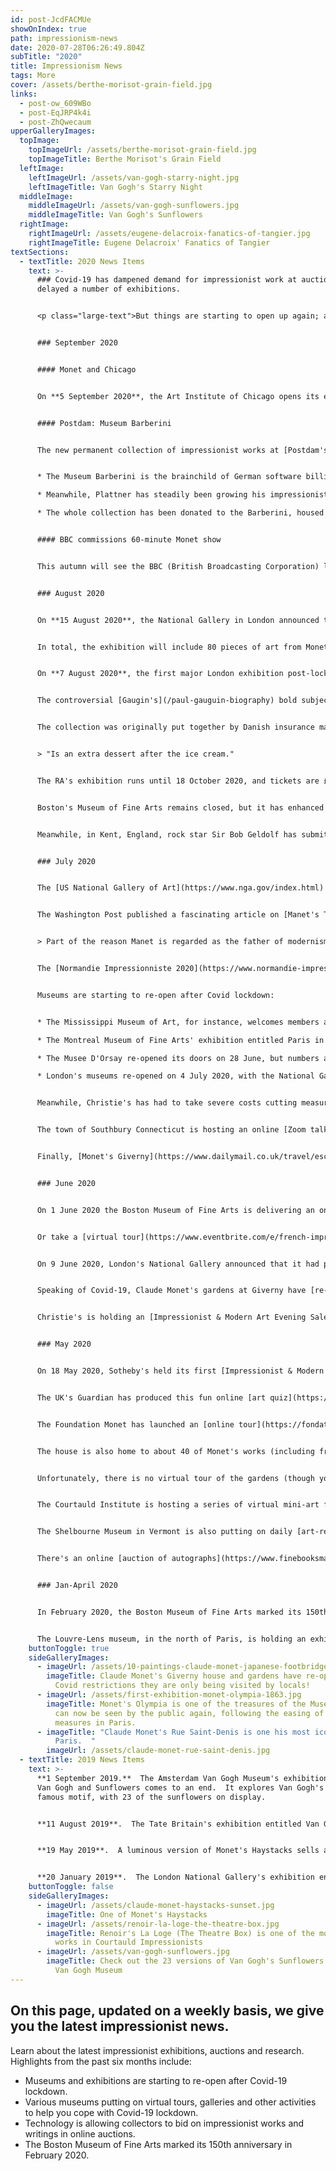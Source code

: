 ```yaml
---
id: post-JcdFACMUe
showOnIndex: true
path: impressionism-news
date: 2020-07-28T06:26:49.804Z
subTitle: "2020"
title: Impressionism News
tags: More
cover: /assets/berthe-morisot-grain-field.jpg
links:
  - post-ow_609WBo
  - post-EqJRP4k4i
  - post-ZhQwecaum
upperGalleryImages:
  topImage:
    topImageUrl: /assets/berthe-morisot-grain-field.jpg
    topImageTitle: Berthe Morisot's Grain Field
  leftImage:
    leftImageUrl: /assets/van-gogh-starry-night.jpg
    leftImageTitle: Van Gogh's Starry Night
  middleImage:
    middleImageUrl: /assets/van-gogh-sunflowers.jpg
    middleImageTitle: Van Gogh's Sunflowers
  rightImage:
    rightImageUrl: /assets/eugene-delacroix-fanatics-of-tangier.jpg
    rightImageTitle: Eugene Delacroix' Fanatics of Tangier
textSections:
  - textTitle: 2020 News Items
    text: >-
      ### Covid-19 has dampened demand for impressionist work at auctions and
      delayed a number of exhibitions.


      <p class="large-text">But things are starting to open up again; and many museums have improved their online resources.</p>


      ### September 2020


      #### Monet and Chicago


      On **5 September 2020**, the Art Institute of Chicago opens its exhibition [Monet and Chicago](https://www.artic.edu/exhibitions/9036/monet-and-chicago).  Showing 70 Monet canvasses, including the Institute's own holding of 33 paintings, the exhibition charts how Monet's work was enthusiastically embraced by the Chicago elite from the early 1890s.  This was in large part thanks to the efforts of Monet's main dealer [Paul Durand-Ruel](/paul-durand-ruel-biography).  Works on display include several versions of Haystacks and Monet's Water Lilies, together with Bordighera, Gare St-Lazare, Pourville and the Houses of Parliament.


      #### Postdam: Museum Barberini


      The new permanent collection of impressionist works at [Postdam's Museum Barberini](https://www.ft.com/content/ab933d77-a6a0-4471-95da-f14a6766d1ae) opens to the public on **7 September 2020**.  This is really big news:


      * The Museum Barberini is the brainchild of German software billionaire Hasso Plattner.  It opened in 2017 but has so far been mainly noted for its temporary exhibitions.  

      * Meanwhile, Plattner has steadily been growing his impressionist collection.  The highlight is undoubtedly the version of Haystacks (Meules) purchased by Plattner in May 2019 for $110.7 million.  But other masterpieces include a version of Monet's Poplars, Renoir's The Pear Tree, Cezanne's Forest Interior, a version of Pissarro's Boulevard Montmartre, and Signac's The Port at Sunset.

      * The whole collection has been donated to the Barberini, housed in a palace built by Frederick the Great in the late 18th century.  It is arguably Europe's best impressionist collection outside of Paris.   


      #### BBC commissions 60-minute Monet show


      This autumn will see the BBC (British Broadcasting Corporation) launch *Art on the BBC*, with a four-part series focusing on Dali, [Van Gogh](/van-gogh-biography), Monet and Turner.  The show on Van Gogh will focus on how his mental health influenced his work, whilst the [Claude Monet](/claude-monet-biography) episode will address "how his commercial success has blinded us to \[Monet's] revolutionary talent".  Show times TBA.  


      ### August 2020


      On **15 August 2020**, the National Gallery in London announced that it will hold an exhibition entitled [Impressionist Decorations: the Birth of Modern Decor](https://www.nationalgallery.org.uk/exhibitions/impressionist-decorations-the-birth-of-modern-decor) from September 2011 to January 2022.  Though a long way off, this is something to look forward to (hopefully once the world has got back on its feet after Covid).  


      In total, the exhibition will include 80 pieces of art from Monet, Manet, Degas, Morisot, Renoir and Caillebotte, including decorative panels painted by Monet of Water Lilies and Manet's Spring.  


      On **7 August 2020**, the first major London exhibition post-lockdown opens its doors.  The Royal Academy's [Gauguin and the Impressionists: Masterpieces from the Ordrupgaard Collection](https://www.royalacademy.org.uk/exhibition/gauguin-and-the-impressionists-ordrupgaard) promises to be a cracker.  


      The controversial [Gaugin's](/paul-gauguin-biography) bold subject matter, such as Tahitian Woman, is on display next to more conventional impressionist fare such as Manet's *Basket of Pears*, Sisley's *Barges from Berry*, and Pissarro's *Morning Sun in the Rue St-Honore*.  


      The collection was originally put together by Danish insurance magnate Wilhelm Hansen.  He used to show the Manet work after dinner parties, explaining to guests that it:


      > "Is an extra dessert after the ice cream."


      The RA's exhibition runs until 18 October 2020, and tickets are £17 (but are extremely limited and currently sold out -- you need to get on the email list to find out when more tickets will be released).


      Boston's Museum of Fine Arts remains closed, but it has enhanced its online offering for [Monet and Boston: Lasting Impression](https://www.mfa.org/exhibition/monet-and-boston-lasting-impression).  You can now see picture galleries, Monet-inspired music, and videos on Monet and the Boston collectors (and how they travelled to France to buy Monet's works--one couple purchased a version of Haystacks whilst on their honeymoon!).


      Meanwhile, in Kent, England, rock star Sir Bob Geldolf has submitted a planning application seeking [permission to create a water-lily pond](https://www.dailymail.co.uk/news/article-8595637/Sir-Bob-Geldof-submits-plans-wildlife-pond-inspired-Claude-Monets-water-lily-paintings.html) inspired by Monet's pond at Giverny.


      ### July 2020


      The [US National Gallery of Art](https://www.nga.gov/index.html) in Washington re-opened on Monday 20 July, but requires face masks to be worn and social distancing.  It is the latest museum to re-open its doors following Covid shutdown.  Visitors can check out a [van Gogh](/van-gogh-biography) self-portrait, a version of Monet's Japanese Footbridge, Cezanne's The Peppermint Bottle and Manet's The Railway.  


      The Washington Post published a fascinating article on [Manet's The Dead Toreador](https://www.washingtonpost.com/graphics/2020/entertainment/edouard-manet-the-dead-toreador/) on 15 July 2020.  It includes the observation


      > Part of the reason Manet is regarded as the father of modernism is that his paintings uncovered fault lines that were fresh at the time but keep getting wider. “The Dead Toreador” is a fine example ... 


      The [Normandie Impressionniste 2020](https://www.normandie-impressionniste.fr/ "https\://www.normandie-impressionniste.fr/"), a festival of over 50 impressionist exhibitions, has now started and will run until 4 November 2020.  The exhibitions include Francois Depeaux, *The Man with 500 Paintings*, at the Rouen Fine Arts Museum featuring works by Monet, Renoir and Sisley.  The most famous painting on display is Monet's Rue St-Denis (pictured).  


      Museums are starting to re-open after Covid lockdown:


      * The Mississippi Museum of Art, for instance, welcomes members again from 1 July and the general public from 8 July (first responders and essential workers go free).  The Museum has also said that their *Van Gogh, Monet, Degas & Their Times* exhibition will re-open on 8 July (with its run extended until 10 January 2021). 

      * The Montreal Museum of Fine Arts' exhibition entitled Paris in the Days of Post-Impressionism opens on 4 July 2020.  Works by Monet, Morisot, Signac, Pissarro and Seurat are on display.

      * The Musee D'Orsay re-opened its doors on 28 June, but numbers are to be restricted to 3,000 per day and visitors are required to wear face masks.

      * London's museums re-opened on 4 July 2020, with the National Gallery offering priority access to members.  


      Meanwhile, Christie's has had to take severe costs cutting measures, merging its impressionism, modern and contemporary art departments into one.  And a battle regarding the Nazi-era sale of [Monet's Le Palais Ducal](https://www.theartnewspaper.com/news/heirs-battle-estate-over-usd30m-monet-painting-from-emden-collection-sold-during-nazi-era) (with an estimated value of $30 million) is due to be heard in the courts of New York in September 2020.  


      The town of Southbury Connecticut is hosting an online [Zoom talk on Claude Monet](https://www.southbury-ct.org/events-feed/?FeedID=5727) on 27 July 2020.  


      Finally, [Monet's Giverny](https://www.dailymail.co.uk/travel/escape/article-8498821/Hunspach-Alsace-winner-beautiful-village-France-competition.html) has come in 13th in a poll of the most beautiful villages in France.  


      ### June 2020


      On 1 June 2020 the Boston Museum of Fine Arts is delivering an online course for children in grades 1-5 entitled [Exploring Impressionism: The Art of Claude Monet](https://mfa.org/event/distance-learning/exploring-impressionism-the-art-of-claude-monet?event=62431).


      Or take a [virtual tour](https://www.eventbrite.com/e/french-impressionism-art-tour-at-the-national-gallery-of-art-washington-dc-tickets-109308235876?aff=erelexpmlt) of Washington's National Gallery of Art at 7pm on 26 June 2020 (tickets cost $15). 


      On 9 June 2020, London's National Gallery announced that it had purchased [The Drunkard, Zarauz](https://www.theguardian.com/artanddesign/2020/jun/09/national-gallery-buys-dazzling-joaquin-sorolla-painting) by Joaquín Sorolla, using funds left by a private donation.  The acquisition follows the National Gallery's hugely successful Sorolla exhibition held before Covid-19 lockdown started.  


      Speaking of Covid-19, Claude Monet's gardens at Giverny have [re-opened](https://uk.reuters.com/article/uk-health-coronavirus-france-monet/locals-savour-monets-gardens-without-the-crowds-idUKKBN23G2HP).  Locals are delighted: they can appreciate the gardens without the usual crowds!


      Christie's is holding an [Impressionist & Modern Art Evening Sale](https://www.sothebys.com/en/digital-catalogues/impressionist-modern-art-evening-sale) on **30 June**, but the title is a bit misleading.  The closest one gets to impressionism are works by Paul Signac and Pablo Picasso.


      ### May 2020


      On 18 May 2020, Sotheby's held its first [Impressionist & Modern Art Day Sale Online](https://www.sothebys.com/en/buy/auction/2020/impressionist-modern-art-day-sale-online).  The results for impressionist pieces often exceeded expectations.  Pissarro's Effect de Neige a Onsy sold for $560,000 (exceeding the top-end estimate of $350,000); Degas' Buste de Jeune Femme Presque Nue sold for $596,000 (estimate: $450,000); and Renoir's La Maison de la Poste sold for $200,000 (in the middle of its estimated range).  


      The UK's Guardian has produced this fun online [art quiz](https://www.theguardian.com/culture/2020/may/15/how-do-we-know-monet-painted-this-outdoors-the-great-british-art-quiz), including a question about Claude Monet.


      The Foundation Monet has launched an [online tour](https://fondation-monet.com/visite-virtuelle/) of Monet's House in Giverny.  Explore Monet's bedroom, his yellow kitchen adorned with Japanese art, and his blue-tiled kitchen.  


      The house is also home to about 40 of Monet's works (including from the Rouen Cathedral, Haystacks, Westminster Bridge, Houses of Parliament and Venice series) as well as works by other artists (Cezanne in particular).  


      Unfortunately, there is no virtual tour of the gardens (though you can check out some videos on The Foundation Monet's [vimeo channel](https://vimeo.com/fondationmonetgiverny)).  


      The Courtauld Institute is hosting a series of virtual mini-art festivals to help you get through lockdown.  [May 2020](https://www.eventbrite.co.uk/e/open-courtauld-hour-art-in-isolation-tickets-103139410754) sees evenings devoted to Women Artists, the Future of Art History and Art and Wellbeing.


      The Shelbourne Museum in Vermont is also putting on daily [art-related activities](https://shelburnemuseum.org/museum-from-home/ten-two-four-break-challenge/).


      There's an online [auction of autographs](https://www.finebooksmagazine.com/news/mao-marx-autographs-and-artifacts-offered-online-auction) and writings (you can bid until 13 May 2020), with lots including an 8-page letter written by Claude Monet to his second wife, Alice, in 1901.  It comments on the arrangements for Queen Victoria's funeral and Monet's meeting with writer Henry James.


      ### Jan-April 2020


      In February 2020, the Boston Museum of Fine Arts marked its 150th anniversary.  It selected 15 key works for the occasion, including one of Monet's Haystacks (or Grainstacks).


      The Louvre-Lens museum, in the north of Paris, is holding an exhibition entitled [Black Suns](https://www.louvrelens.fr/en/exhibition/noir/).  It explores artists' use of the colour black.  Edouard Manet, who unlike many of the impressionists loved using this colour, features heavily.  The exhibition runs until 25 January 2021.
    buttonToggle: true
    sideGalleryImages:
      - imageUrl: /assets/10-paintings-claude-monet-japanese-footbridge.jpg
        imageTitle: Claude Monet's Giverny house and gardens have re-opened.  But with
          Covid restrictions they are only being visited by locals!
      - imageUrl: /assets/first-exhibition-monet-olympia-1863.jpg
        imageTitle: Monet's Olympia is one of the treasures of the Musee d'Orsay.  It
          can now be seen by the public again, following the easing of Covid
          measures in Paris.
      - imageTitle: "Claude Monet's Rue Saint-Denis is one his most iconic works of
          Paris.  "
        imageUrl: /assets/claude-monet-rue-saint-denis.jpg
  - textTitle: 2019 News Items
    text: >-
      **1 September 2019.**  The Amsterdam Van Gogh Museum's exhibition entitled
      Van Gogh and Sunflowers comes to an end.  It explores Van Gogh's most
      famous motif, with 23 of the sunflowers on display.  


      **11 August 2019**.  The Tate Britain's exhibition entitled Van Gogh and Britain comes to an end; it explores Van Gogh's three-year stay in London in his early 20s, including the haunting Visitors Exercising (painted in 1890 but depicting the Newgate jail seen by Van Gogh decades earlier).  


      **19 May 2019**.  A luminous version of Monet's Haystacks sells at Christie's  New York for a record $97m ($110.7m with fees).


      **20 January 2019**.  The London National Gallery's exhibition entitled Courtauld Impressionists: from Manet to Cezanne comes to an end.  This show includes forty of the Courtauld gallery's most impressive masterpieces (which are able to be shown because the Courtauld is undergoing a major renovation project).  My favourite work on display is Renoir's La Loge (The Theatre Box).
    buttonToggle: false
    sideGalleryImages:
      - imageUrl: /assets/claude-monet-haystacks-sunset.jpg
        imageTitle: One of Monet's Haystacks
      - imageUrl: /assets/renoir-la-loge-the-theatre-box.jpg
        imageTitle: Renoir's La Loge (The Theatre Box) is one of the most captivating
          works in Courtauld Impressionists
      - imageUrl: /assets/van-gogh-sunflowers.jpg
        imageTitle: Check out the 23 versions of Van Gogh's Sunflowers at the Amsterdam
          Van Gogh Museum
---
```

## On this page, updated on a weekly basis, we give you the latest impressionist news.

Learn about the latest impressionist exhibitions, auctions and research. Highlights from the past six months include:

* Museums and exhibitions are starting to re-open after Covid-19 lockdown.
* Various museums putting on virtual tours, galleries and other activities to help you cope with Covid-19 lockdown.
* Technology is allowing collectors to bid on impressionist works and writings in online auctions.
* The Boston Museum of Fine Arts marked its 150th anniversary in February 2020.